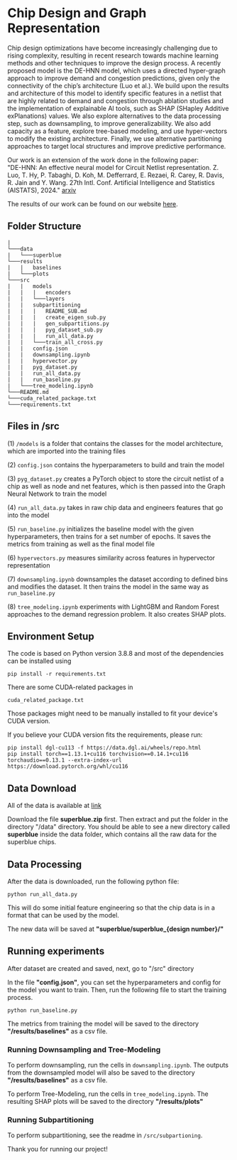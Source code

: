 # Chip Design and Graph Representation

Chip design optimizations have become increasingly challenging due to rising complexity, resulting in recent research towards machine learning methods and other techniques to improve the design process. A recently proposed model is the DE-HNN model, which uses a directed hyper-graph approach to improve demand and congestion predictions, given only the connectivity of the chip’s architecture (Luo et al.). We build upon the results and architecture of this model to identify specific features in a netlist that are highly related to demand and congestion through ablation studies and the implementation of explainable AI tools, such as SHAP (SHapley Additive exPlanations) values. We also explore alternatives to the data processing step, such as downsampling, to improve generalizability. We also add capacity as a feature, explore tree-based modeling, and use hyper-vectors to modify the existing architecture. Finally, we use alternative partitioning approaches to target local structures and improve predictive performance.

Our work is an extension of the work done in the following paper:  
"DE-HNN: An effective neural model for Circuit Netlist representation.
 Z. Luo, T. Hy, P. Tabaghi, D. Koh, M. Defferrard, E. Rezaei, R. Carey, R. Davis, R. Jain and Y. Wang. 27th Intl. Conf. Artificial Intelligence and Statistics (AISTATS), 2024." [arxiv](https://arxiv.org/abs/2404.00477)

 The results of our work can be found on our website [here](https://prebala123.github.io/chip-design/).

## Folder Structure

```
|
└───data
|   └───superblue
└───results
|   |   baselines
|   └───plots
└───src
|   |   models
|   |   |   encoders
|   |   └───layers
|   |   subpartitioning
|   |   |   README_SUB.md
|   |   |   create_eigen_sub.py
|   |   |   gen_subpartitions.py
|   |   |   pyg_dataset_sub.py
|   |   |   run_all_data.py
|   |   └───train_all_cross.py
|   |   config.json
|   |   downsampling.ipynb
|   |   hypervector.py
|   |   pyg_dataset.py
|   |   run_all_data.py
|   |   run_baseline.py
|   └───tree_modeling.ipynb
└───README.md
└───cuda_related_package.txt
└───requirements.txt
```

## Files in /src
(1) ```/models``` is a folder that contains the classes for the model architecture, which are imported into the training files

(2) ```config.json``` contains the hyperparameters to build and train the model

(3) ```pyg_dataset.py``` creates a PyTorch object to store the circuit netlist of a chip as well as node and net features, which is then passed into the Graph Neural Network to train the model

(4) ```run_all_data.py``` takes in raw chip data and engineers features that go into the model

(5) ```run_baseline.py``` initializes the baseline model with the given hyperparameters, then trains for a set number of epochs. It saves the metrics from training as well as the final model file

(6) ```hypervectors.py``` measures similarity across features in hypervector representation

(7) ```downsampling.ipynb``` downsamples the dataset according to defined bins and modifies the dataset. It then trains the model in the same way as ```run_baseline.py```

(8) ```tree_modeling.ipynb``` experiments with LightGBM and Random Forest approaches to the demand regression problem. It also creates SHAP plots. 

## Environment Setup

The code is based on Python version 3.8.8 and most of the dependencies can be installed using 
```commandline
pip install -r requirements.txt
```

There are some CUDA-related packages in 
```commandline
cuda_related_package.txt
```
Those packages might need to be manually installed to fit your device's CUDA version. 

If you believe your CUDA version fits the requirements, please run:
```commandline
pip install dgl-cu113 -f https://data.dgl.ai/wheels/repo.html
pip install torch==1.13.1+cu116 torchvision==0.14.1+cu116 torchaudio==0.13.1 --extra-index-url https://download.pytorch.org/whl/cu116
```

## Data Download

All of the data is available at [link](https://zenodo.org/records/14599896)

Download the file **superblue.zip** first. Then extract and put the folder in the directory "/data" directory. You should be able to see a new directory called **superblue** inside the data folder, which contains all the raw data for the superblue chips.

## Data Processing

After the data is downloaded, run the following python file:

```commandline
python run_all_data.py
```

This will do some initial feature engineering so that the chip data is in a format that can be used by the model. 

The new data will be saved at **"superblue/superblue_{design number}/"**

## Running experiments

After dataset are created and saved, next, go to "/src" directory

In the file **"config.json"**, you can set the hyperparameters and config for the model you want to train. Then, run the following file to start the training process.

```commandline
python run_baseline.py
```

The metrics from training the model will be saved to the directory **"/results/baselines"** as a csv file. 

### Running Downsampling and Tree-Modeling
To perform downsampling, run the cells in ```downsampling.ipynb```. The outputs from the downsampled model will also be saved to the directory **"/results/baselines"** as a csv file.

To perform Tree-Modeling, run the cells in ```tree_modeling.ipynb```. The resulting SHAP plots will be saved to the directory **"/results/plots"**

### Running Subpartitioning
To perform subpartitioning, see the readme in ```/src/subpartioning```.

Thank you for running our project!
